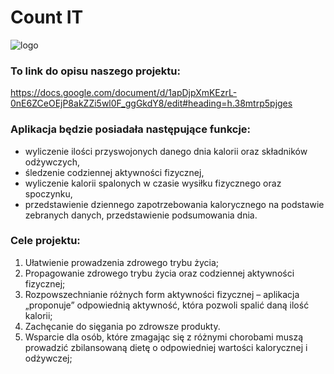 # Count IT
![logo]()
### To link do opisu naszego projektu:
https://docs.google.com/document/d/1apDjpXmKEzrL-0nE6ZCeOEjP8akZZi5wl0F_ggGkdY8/edit#heading=h.38mtrp5pjges

### Aplikacja będzie posiadała następujące funkcje:
+ wyliczenie ilości przyswojonych danego dnia kalorii oraz składników odżywczych,
+ śledzenie codziennej aktywności fizycznej,
+ wyliczenie kalorii spalonych w czasie wysiłku fizycznego oraz spoczynku,
+ przedstawienie dziennego zapotrzebowania kalorycznego na podstawie zebranych danych,
przedstawienie podsumowania dnia.

### Cele projektu:
1. Ułatwienie prowadzenia zdrowego trybu życia;
2. Propagowanie zdrowego trybu życia oraz codziennej aktywności fizycznej;
3. Rozpowszechnianie różnych form aktywności fizycznej – aplikacja „proponuje” odpowiednią aktywność, która pozwoli spalić daną ilość kalorii;
4. Zachęcanie do sięgania po zdrowsze produkty.
5. Wsparcie dla osób, które zmagając się z różnymi chorobami muszą prowadzić zbilansowaną dietę o odpowiedniej wartości kalorycznej i odżywczej;
